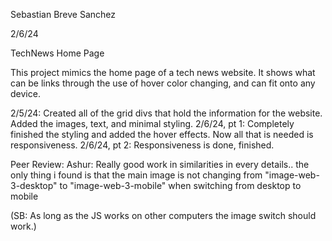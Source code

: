 Sebastian Breve Sanchez

2/6/24

TechNews Home Page

This project mimics the home page of a tech news website. It shows what can be links through the use of hover color changing, and can fit onto any device. 

2/5/24: Created all of the grid divs that hold the information for the website. Added the images, text, and minimal styling. 2/6/24, pt 1: Completely finished the styling and added the hover effects. Now all that is needed is responsiveness. 2/6/24, pt 2: Responsiveness is done, finished.

Peer Review: Ashur: Really good work in similarities in every details.. the only thing i found is that the main image is not changing from "image-web-3-desktop" to "image-web-3-mobile" when switching from desktop to mobile

(SB: As long as the JS works on other computers the image switch should work.)